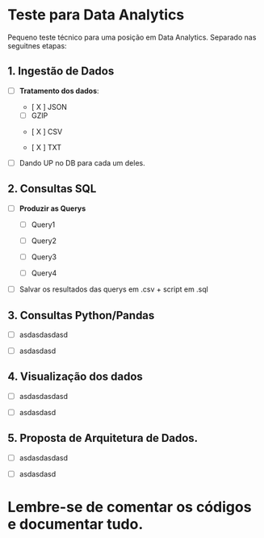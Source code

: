 # Teste para Data Analytics

Pequeno teste técnico para uma posição em Data Analytics. Separado nas seguitnes etapas:



## 1. Ingestão de Dados

- [ ] **Tratamento dos dados**:
  
  - [ X ] JSON
  
  - [ ] GZIP
  
  - [ X ] CSV
  
  - [ X ] TXT

- [ ] Dando UP no DB para cada um deles.



## 2. Consultas SQL

- [ ] **Produzir as Querys**
  
  - [ ] Query1
  
  - [ ] Query2
  
  - [ ] Query3
  
  - [ ] Query4

- [ ] Salvar os resultados das querys em .csv + script em .sql



## **3. Consultas Python/Pandas**

- [ ] asdasdasdasd

- [ ] asdasdasd



## **4. Visualização dos dados**

- [ ] asdasdasdasd

- [ ] asdasdasd



## **5. Proposta de Arquitetura de Dados.**

- [ ] asdasdasdasd

- [ ] asdasdasd

# Lembre-se de comentar os códigos e documentar tudo.
